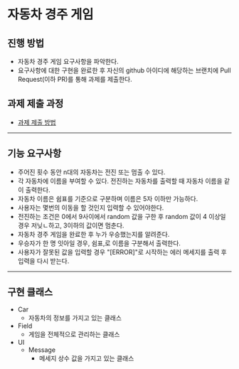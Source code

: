 # 자동차 경주 게임
## 진행 방법
* 자동차 경주 게임 요구사항을 파악한다.
* 요구사항에 대한 구현을 완료한 후 자신의 github 아이디에 해당하는 브랜치에 Pull Request(이하 PR)를 통해 과제를 제출한다.

## 과제 제출 과정
* [과제 제출 방법](https://github.com/next-step/nextstep-docs/tree/master/precourse)


---

## 기능 요구사항

* 주어진 횟수 동안 n대의 자동차는 전진 또는 멈출 수 있다.
* 각 자동차에 이름을 부여할 수 있다. 전진하는 자동차를 출력할 때 자동차 이름을 같이 출력한다.
* 자동차 이름은 쉼표를 기준으로 구분하며 이름은 5자 이하만 가능하다.
* 사용자는 몇번의 이동을 할 것인지 입력할 수 있어야한다.
* 전진하는 조건은 0에서 9사이에서 random 값을 구한 후 random 값이 4 이상일 경우 저닞ㄴ하고, 3이하의 값이면 멈춘다.
* 자동차 경주 게임을 완료한 후 누가 우승했는지를 알려준다.
* 우승자가 한 명 잇아일 경우, 쉼표,로 이름을 구분해서 출력한다.
* 사용자가 잘못된 값을 입력할 경우 "[ERROR]"로 시작하는 에러 메세지를 출력 후 입력을 다시 받는다.

---

## 구현 클래스

* Car
    - 자동차의 정보를 가지고 있는 클래스
* Field
    - 게임을 전체적으로 관리하는 클래스
* UI
    * Message
        - 메세지 상수 값을 가지고 있는 클래스